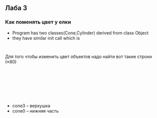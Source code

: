 ## Лаба 3

### Как поменять цвет у елки

- Program has two classes(Cone,Cylinder) derived from class Object
- they have similar init call which is

```c++
                                                                                       
```

Для того чтобы изменить цвет объектов надо найти вот такие строки (≈80)

```c++









```

- cone3 – верхушка
- cone0 – нижняя часть
